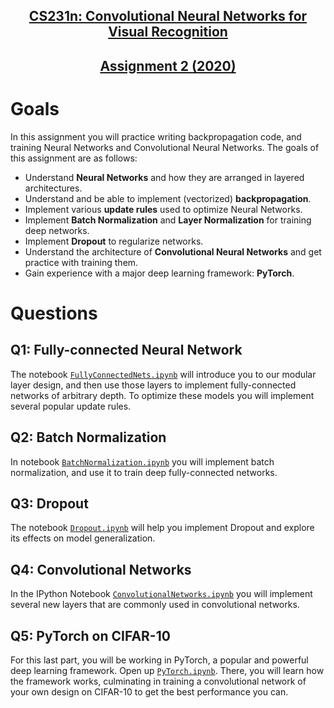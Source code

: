 <div>
  <h2 align="center"><a href="https://cs231n.github.io">CS231n: Convolutional Neural Networks for Visual Recognition</a></h2>
  <h2 align="center"><a href="https://cs231n.github.io/assignments2020/assignment2/">Assignment 2 (2020)</a></h3>
</div>

# Goals

In this assignment you will practice writing backpropagation code, and training Neural Networks and Convolutional Neural Networks. The goals of this assignment are as follows:

- Understand **Neural Networks** and how they are arranged in layered architectures.
- Understand and be able to implement (vectorized) **backpropagation**.
- Implement various **update rules** used to optimize Neural Networks.
- Implement **Batch Normalization** and **Layer Normalization** for training deep networks.
- Implement **Dropout** to regularize networks.
- Understand the architecture of **Convolutional Neural Networks** and get practice with training them.
- Gain experience with a major deep learning framework: **PyTorch**.

# Questions

## Q1: Fully-connected Neural Network

The notebook [``FullyConnectedNets.ipynb``](FullyConnectedNets.ipynb) will introduce you to our modular layer design, and then use those layers to implement fully-connected networks of arbitrary depth. To optimize these models you will implement several popular update rules.

## Q2: Batch Normalization

In notebook [``BatchNormalization.ipynb``](BatchNormalization.ipynb) you will implement batch normalization, and use it to train deep fully-connected networks.

## Q3: Dropout

The notebook [``Dropout.ipynb``](Dropout.ipynb) will help you implement Dropout and explore its effects on model generalization.

## Q4: Convolutional Networks

In the IPython Notebook [``ConvolutionalNetworks.ipynb``](ConvolutionalNetworks.ipynb) you will implement several new layers that are commonly used in convolutional networks.

## Q5: PyTorch on CIFAR-10

For this last part, you will be working in PyTorch, a popular and powerful deep learning framework. Open up [``PyTorch.ipynb``](PyTorch.ipynb). There, you will learn how the framework works, culminating in training a convolutional network of your own design on CIFAR-10 to get the best performance you can.
